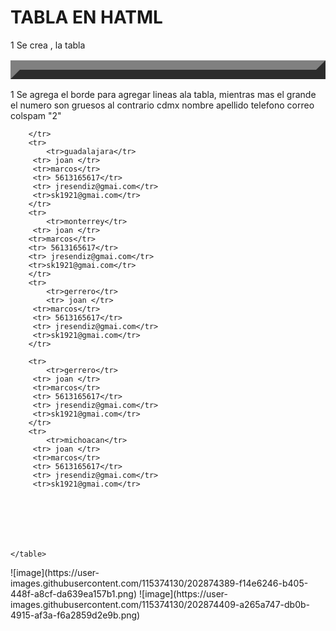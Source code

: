 <!DOCTYPE html>
<html lang="en">
<head>
    <meta charset="UTF-8">
    <meta http-equiv="X-UA-Compatible" content="IE=edge">
    <meta name="viewport" content="width=device-width, initial-scale=1.0">
    <title>Document</title>
</head>
<body>
    <h1> TABLA EN HATML</h1>
    1 Se crea , la tabla
    <table border = "15" ></table> 1 Se agrega el borde para agregar lineas ala tabla, mientras mas el grande el numero son gruesos al contrario 
        <tr>
            <tr>cdmx</tr>
            <tr> nombre </tr>
            <tr>apellido</tr>
            <tr> telefono </tr>
            <th> correo colspam "2"</th>
            
        </tr>
        <tr>
            <tr>guadalajara</tr>
         <tr> joan </tr>
         <tr>marcos</tr>
         <tr> 5613165617</tr>
         <tr> jresendiz@gmai.com</tr> 
         <tr>sk1921@gmai.com</tr> 
        </tr>
        <tr>
            <tr>monterrey</tr>
         <tr> joan </tr>
        <tr>marcos</tr>
        <tr> 5613165617</tr>
        <tr> jresendiz@gmai.com</tr> 
        <tr>sk1921@gmai.com</tr>
        </tr>
        <tr>
            <tr>gerrero</tr>
            <tr> joan </tr>
         <tr>marcos</tr>
         <tr> 5613165617</tr>
         <tr> jresendiz@gmai.com</tr> 
         <tr>sk1921@gmai.com</tr>
        </tr>
         
        <tr>
            <tr>gerrero</tr>
         <tr> joan </tr>
         <tr>marcos</tr>
         <tr> 5613165617</tr>
         <tr> jresendiz@gmai.com</tr> 
         <tr>sk1921@gmai.com</tr>
        </tr>
        <tr>
            <tr>michoacan</tr>
         <tr> joan </tr>
         <tr>marcos</tr>
         <tr> 5613165617</tr>
         <tr> jresendiz@gmai.com</tr> 
         <tr>sk1921@gmai.com</tr>

            




           
    </table>

</body>
</html>
![image](https://user-images.githubusercontent.com/115374130/202874389-f14e6246-b405-448f-a8cf-da639ea157b1.png)
![image](https://user-images.githubusercontent.com/115374130/202874409-a265a747-db0b-4915-af3a-f6a2859d2e9b.png)
